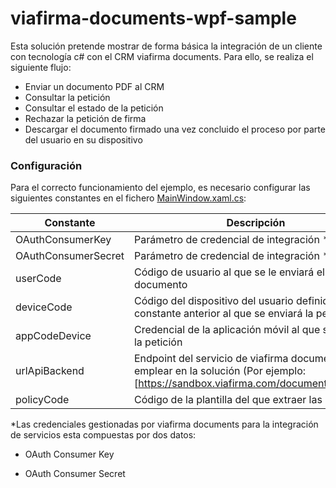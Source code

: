 # viafirma-documents-wpf-sample

Esta solución pretende mostrar de forma básica la integración de un cliente con tecnología c# con el CRM viafirma documents. 
Para ello, se realiza el siguiente flujo:

  - Enviar un documento PDF al CRM
  - Consultar la petición
  - Consultar el estado de la petición
  - Rechazar la petición de firma
  - Descargar el documento firmado una vez concluido el proceso por parte del usuario en su dispositivo

### Configuración

Para el correcto funcionamiento del ejemplo, es necesario configurar las siguientes constantes en el fichero [MainWindow.xaml.cs]: 

| Constante | Descripción |
| ------ | ------ |
| OAuthConsumerKey | Parámetro de credencial de integración *|
| OAuthConsumerSecret | Parámetro de credencial de integración * |
| userCode | Código de usuario al que se le enviará el documento |
| deviceCode | Código del dispositivo del usuario definido en la constante anterior al que se enviará la petición |
| appCodeDevice | Credencial de la  aplicación móvil al que se enviará la petición |
| urlApiBackend | Endpoint del servicio de viafirma documents a emplear en la solución (Por ejemplo: [https://sandbox.viafirma.com/documents/api/v3/]) |
| policyCode | Código de la plantilla del que extraer las políticas |


*Las credenciales gestionadas por viafirma documents para la integración de servicios esta compuestas por dos datos:
- OAuth Consumer Key
- OAuth Consumer Secret


   [MainWindow.xaml.cs]: <https://github.com/viavansi/viafirma-documents-wpf-sample/blob/master/ViafirmaDocumentsWpfAppSample/MainWindow.xaml.cs>
